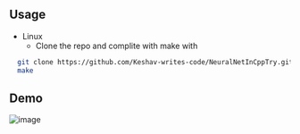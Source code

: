 ## Usage
- Linux
  - Clone the repo and complite with make with
```bash
  git clone https://github.com/Keshav-writes-code/NeuralNetInCppTry.git
  make
```
## Demo
![image](https://github.com/user-attachments/assets/894ba6de-4b0d-4d54-8857-7f310fa47a25)
